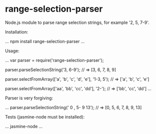 range-selection-parser
======================

Node.js module to parse range selection strings, for example '2, 5, 7-9'.

Installation:

...
npm install range-selection-parser
...

Usage:

...
var parser = require('range-selection-parser');

parser.parseSelectionString('3, 6-9');
  // => [3, 6, 7, 8, 9]

parser.selectFromArray(['a', 'b', 'c', 'd', 'e'], '1-3, 5');
  // => ['a', 'b', 'c', 'e']

parser.selectFromArray(['aa', 'bb', 'cc', 'dd'], '2-');
  // => ['bb', 'cc', 'dd']
...

Parser is very forgiving:

...
parser.parseSelectionString(' 0 ,  5- 9 13');
  // => [0, 5, 6, 7, 8, 9, 13]

Tests (jasmine-node must be installed):

...
jasmine-node
...


